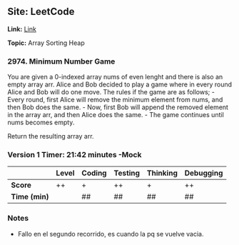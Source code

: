 ## Site: LeetCode

**Link:** [Link](https://leetcode.com/problems/minimum-number-game/description/)

**Topic:** Array Sorting Heap

### 2974. Minimum Number Game

You are given a 0-indexed array nums of even lenght and there is also an empty array arr. Alice and Bob decided to play a game where in every round Alice and Bob will do one move. The rules if the game are as follows;
    - Every round, first Alice will remove the minimum element from nums, and then Bob does the same.
    - Now, first Bob will append the removed element in the array arr,
    and then Alice does the same.
    - The game continues until nums becomes empty.

Return the resulting array arr.

### Version 1 Timer: 21:42 minutes -Mock

|           | Level | Coding | Testing | Thinking | Debugging  |
|-----------|-------|--------|---------|----------|------------|
| **Score** | ++    | +      | ++      | +        | ++         |
| **Time (min)** | | ## | ## | ## | ## |

### Notes
- Fallo en el segundo recorrido, es cuando la pq se vuelve vacia.
